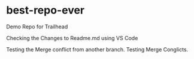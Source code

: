 # best-repo-ever
Demo Repo for Trailhead

Checking the Changes to Readme.md using VS Code

Testing the Merge conflict from another branch.
Testing Merge Conglicts.

